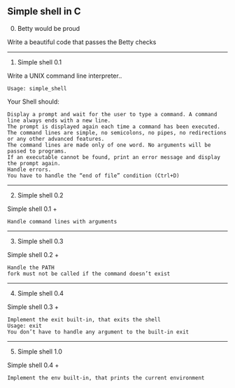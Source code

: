 ## Simple shell in C


0. Betty would be proud

Write a beautiful code that passes the Betty checks
***********************

1. Simple shell 0.1

Write a UNIX command line interpreter..

    Usage: simple_shell

Your Shell should:

    Display a prompt and wait for the user to type a command. A command line always ends with a new line.
    The prompt is displayed again each time a command has been executed.
    The command lines are simple, no semicolons, no pipes, no redirections or any other advanced features.
    The command lines are made only of one word. No arguments will be passed to programs.
    If an executable cannot be found, print an error message and display the prompt again.
    Handle errors.
    You have to handle the “end of file” condition (Ctrl+D)
***********************

2. Simple shell 0.2

Simple shell 0.1 +

    Handle command lines with arguments
************************

3. Simple shell 0.3

Simple shell 0.2 +

    Handle the PATH
    fork must not be called if the command doesn’t exist
************************

4. Simple shell 0.4

Simple shell 0.3 +

    Implement the exit built-in, that exits the shell
    Usage: exit
    You don’t have to handle any argument to the built-in exit
************************

5. Simple shell 1.0

Simple shell 0.4 +

    Implement the env built-in, that prints the current environment
